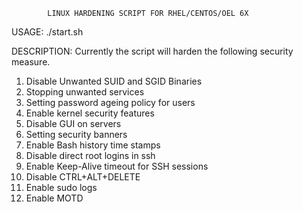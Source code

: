             LINUX HARDENING SCRIPT FOR RHEL/CENTOS/OEL 6X
            
USAGE: ./start.sh

DESCRIPTION: Currently the script will harden the following security measure.

1.  Disable Unwanted SUID and SGID Binaries
2.  Stopping unwanted services
3.  Setting password ageing policy for users
4.  Enable kernel security features
5.  Disable GUI on servers 
6.  Setting security banners
7.  Enable Bash history time stamps
8.  Disable direct root logins in ssh
9.  Enable Keep-Alive timeout for SSH sessions
10. Disable CTRL+ALT+DELETE
11. Enable sudo logs
12. Enable MOTD
 

